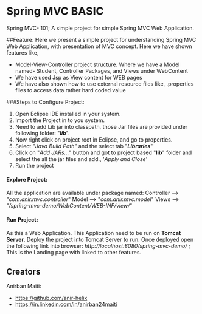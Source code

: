 # Spring MVC BASIC 
Spring MVC- 101; A simple project for simple Spring MVC Web Application.

##Feature:
Here we present a simple project for understanding Spring MVC Web Application, with presentation of MVC concept. Here we have shown features like,
- Model-View-Controller project structure. Where we have a Model named- Student, Controller Packages, and Views under WebContent 
- We have used Jsp as View content for WEB pages
- We have also shown how to use external resource files like, .properties files to access data rather hard coded value

###Steps to Configure Project:

1. Open Eclipse IDE installed in your system.
2. Import the Project in to you system.
3. Need to add Lib jar into classpath, those Jar files are provided under following folder:  "***lib***".
4. Now right click on project root in Eclipse, and go to properties. 
5. Select "*Java Build Path*" and the select tab "***Libraries***"
6. Click on "*Add JARs...*" button and got to project based "**lib**" folder and select the all the jar files and add., '*Apply and Close*'
7. Run the project

#### Explore Project:

All the application are available under package named:
 Controller --> "*com.anir.mvc.controller*"
 Model --> "*com.anir.mvc.model*"
 Views --> "*/spring-mvc-demo/WebContent/WEB-INF/view/*"

#### Run Project:

As this a Web Application. This Application need to be run on **Tomcat Server**.
Deploy the project into Tomcat Server to run. 
Once deployed open the following link into browser: 
*http://localhost:8080/spring-mvc-demo/* ; This is the Landing page with linked to other features.


## Creators
Anirban Maiti:
- https://github.com/anir-helix
- https://in.linkedin.com/in/anirban24maiti



